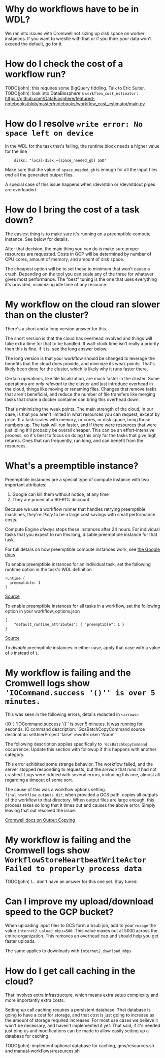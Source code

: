 # Why do workflows have to be in WDL?

We ran into issues with Cromwell not sizing up disk space on worker
instances. If you want to wrestle with that or if you think your data
won't exceed the default, go for it.


# How do I check the cost of a workflow run?

TODO(john): this requires some BigQuery fiddling. Talk to Eric Suiter.
TODO(john): look into DataBiosphere's `workflow_cost_estimator` : https://github.com/DataBiosphere/featured-notebooks/blob/master/notebooks/workflow_cost_estimator/main.py


# How do I resolve `write error: No space left on device`

In the WDL for the task that's failing, the runtime block needs a
higher value for the line
```
    disks: "local-disk ~{space_needed_gb} SSD"
```

Make sure that the value of `space_needed_gb` is enough for all the
input files _and_ all the generated output files.

A special case of this issue happens when /dev/stdin or /dev/stdout
pipes are overloaded.


# How do I bring the cost of a task down?

The easiest thing is to make sure it's running on a preemptible
compute instance. See below for details.

After that decision, the main thing you can do is make sure proper
resources are requested. Costs in GCP will be determined by number of
CPU cores, amount of memory, and amount of disk space.

The cheapest option will be to set these to minimum that won't cause a
crash. Depending on the tool you can scale any of the three for
whatever gives most performance. The "best" tuning is the one that
uses everything it's provided, minimizing idle time of any
resource.


# My workflow on the cloud ran slower than on the cluster?

There's a short and a long version answer for this.

The short version is that the cloud has overhead involved and things
will take extra time for that to be handled. If wall-clock time isn't
really a priority then this is fine. If it is, see the long answer below.


The long version is that your workflow should be changed to leverage
the benefits that the cloud does provide, and minimize its weak
points. That's likely been done for the cluster, which is likely why
it runs faster there.

Certain operations, like file localization, are much faster in the
cluster. Some operations are _only relevant_ to the cluster and just
introduce overhead in the cloud, things like moving or renaming
files. Changes that remove tasks that aren't beneficial, and reduce
the number of file transfers like merging tasks that share a docker
container can bring this overhead down.

That's minimizing the weak points. The main strength of the cloud, in
our case, is that you aren't limited in what resources you can
request, except by price. If a task scales with memory, or cores, or
disk space, bring those numbers up. The task will run faster, and if
there were resources that were just idling it'll probably be overall
cheaper. This can be an effort-intensive process, so it's best to
focus on doing this only for the tasks that give high returns. Ones
that run frequently, run long, and can benefit from the resources.


# What's a preemptible instance?

Preemptible instances are a special type of compute instance with two
important attributes:
1. Google can kill them without notice, at any time
2. They are priced at a 60-91% discount

Because we use a workflow runner that handles retrying preemptible
machines, they're _likely_ to be a large cost savings with small
performance costs.

Compute Engine *always* stops these instances after 24 hours. For
individual tasks that you expect to run this long, disable preemptiple
instance for that task.

For full details on how preemptible compute instances work, see [the
Google docs](https://cloud.google.com/compute/docs/instances/preemptible)


To enable preemptible instances for an individual task, set the
following runtime option in the task's WDL definition

```
runtime {
  preemptible: 1
}
```

[Source](https://cromwell.readthedocs.io/en/stable/RuntimeAttributes/#preemptible)


To enable preemptible instances for all tasks in a workflow, set the
following option in your workflow_options.json

```
{
    "default_runtime_attributes": { "preemptible": 1 }
}
```

[Source](https://cromwell.readthedocs.io/en/stable/wf_options/Overview/#setting-default-runtime-attributes)


To _disable_ preemptible instances in either case, apply that case
with a value of `0` instead of `1`.


# My workflow is failing and the Cromwell logs show `'IOCommand.success '()'' is over 5 minutes.`

This was seen in the following errors, details redacted in `<arrows>`

(IO-<uuid>) 'IOCommand.success '()'' is over 5 minutes. It was running for <n> seconds. IO command description: 'GcsBatchCopyCommand source <gcspath> destination <gcspath> setUserProject 'false' rewriteToken 'None''


The following description applies specifically to
`'GcsBatchCopyCommand` occurrence. Update this section with followup
if this happens with another category.

This error exhibited some strange behavior. The workflow failed, and
the server stopped responding to requests, but the _service_ that runs
it had not crashed. Logs were riddled with several errors, including
this one, almost all regarding a timeout of some sort.

The cause of this was a workflow options setting.
`final_workflow_outputs_dir`, when provided a GCS path, copies all
outputs of the workflow to that directory. When output files are large
enough, this process takes so long that it times out and causes the
above error. Simply leaving that out resolved the issue.

[Cromwell docs on Output Copying](https://cromwell.readthedocs.io/en/stable/wf_options/Overview/#output-copying)


# My workflow is failing and the Cromwell logs show `WorkflowStoreHeartbeatWriteActor Failed to properly process data`

TODO(john) I... don't have an answer for this one yet. Stay tuned.


# Can I improve my upload/download speed to the GCP bucket?

When uploading input files to GCS form a bsub job, add to your
`rusage` the value `internet2_upload_mbps=500`. This value maxes out
at 5000 across the entire organization. This removes an overhead cap
and should help you get faster uploads.

The same applies to downloads with `internet2_download_mbps`


# How do I get call caching in the cloud?

That involves extra infrastructure, which means extra setup complexity
and more importantly extra costs.

Setting up call caching requires a persistent database. That database
is going to have a cost for storage, and that cost is just going to
increase as the amount of storage required increases. For most use
cases we believe it won't be necessary, and haven't implemented it
yet. That said, if it's needed just ping us and modifications can be
made to allow easily setting up a database for caching.

TODO(john): implement optional database for caching, gms/resources.sh
and manual-workflows/resources.sh
